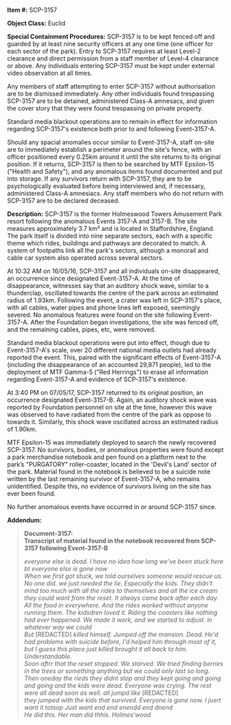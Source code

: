 **Item #:** SCP-3157

**Object Class:** Euclid

**Special Containment Procedures:** SCP-3157 is to be kept fenced off and guarded by at least nine security officers at any one time (one officer for each sector of the park). Entry to SCP-3157 requires at least Level-2 clearance and direct permission from a staff member of Level-4 clearance or above. Any individuals entering SCP-3157 must be kept under external video observation at all times.

Any members of staff attempting to enter SCP-3157 without authorisation are to be dismissed immediately. Any other individuals found trespassing SCP-3157 are to be detained, administered Class-A amnesacs, and given the cover story that they were found trespassing on private property.

Standard media blackout operations are to remain in effect for information regarding SCP-3157's existence both prior to and following Event-3157-A.

Should any spacial anomalies occur similar to Event-3157-A, staff on-site are to immediately establish a perimeter around the site's fence, with an officer positioned every 0.25km around it until the site returns to its original position. If it returns, SCP-3157 is then to be searched by MTF Epsilon-15 ("Health and Safety"), and any anomalous items found documented and put into storage. If any survivors return with SCP-3157, they are to be psychologically evaluated before being interviewed and, if necessary, administered Class-A amnesiacs. Any staff members who do not return with SCP-3157 are to be declared deceased.

**Description:** SCP-3157 is the former Holmeswood Towers Amusement Park resort following the anomalous Events 3157-A and 3157-B. The site measures approximately 3.7 km² and is located in Staffordshire, England. The park itself is divided into nine separate sectors, each with a specific theme which rides, buildings and pathways are decorated to match. A system of footpaths link all the park's sectors, although a monorail and cable car system also operated across several sectors.

At 10:32 AM on 16/05/16, SCP-3157 and all individuals on-site disappeared, an occurrence since designated Event-3157-A. At the time of disappearance, witnesses say that an auditory shock wave, similar to a thunderclap, oscillated towards the centre of the park across an estimated radius of 1.93km. Following the event, a crater was left in SCP-3157's place, with all cables, water pipes and phone lines left exposed, seemingly severed. No anomalous features were found on the site following Event-3157-A. After the Foundation began investigations, the site was fenced off, and the remaining cables, pipes, etc, were removed.

Standard media blackout operations were put into effect, though due to Event-3157-A's scale, over 20 different national media outlets had already reported the event. This, paired with the significant effects of Event-3157-A (including the disappearance of an accounted 29,871 people), led to the deployment of MTF Gamma-5 ("Red Herrings") to erase all information regarding Event-3157-A and evidence of SCP-3157's existence.

At 3:40 PM on 07/05/17, SCP-3157 returned to its original position, an occurrence designated Event-3157-B. Again, an auditory shock wave was reported by Foundation personnel on site at the time, however this wave was observed to have radiated from the centre of the park as oppose to towards it. Similarly, this shock wave oscillated across an estimated radius of 1.90km.

MTF Epsilon-15 was immediately deployed to search the newly recovered SCP-3157. No survivors, bodies, or anomalous properties were found except a park merchandise notebook and pen found on a platform next to the park’s "PURGATORY" roller-coaster, located in the 'Devil's Land' sector of the park. Material found in the notebook is believed to be a suicide note written by the last remaining survivor of Event-3157-A, who remains unidentified. Despite this, no evidence of survivors living on the site has ever been found.

No further anomalous events have occurred in or around SCP-3157 since.

**Addendum:**

> **Document-3157:  
> Transcript of material found in the notebook recovered from SCP-3157 following Event-3157-B**
> 
> _everyone else is dead. I have no idea how long we've been stuck here bt everyone else is gone now  
> When we first got stuck, we told ourselves someone would rescue us. No one did. we just needed the lie. Especially the kids. They didn't mind too much with all the rides to themselves and all the ice cream they could want from the reset. It always came back after each day. All the food in everywhere. And the rides worked without anyone running them. The kidsdren loved it. Riding the coasters like nothing had ever happened. We made it work, and we started to adjust. in whatever way we could  
> But_ \[REDACTED\] _killed himself. Jumped off the mansion. Dead. He'd had problems with suicide before, I'd helped him through most of it, but I guess this place just killed brought it all back to him. Understandable.  
> Soon aftrr that the reset stopped. We starved. We tried finding berries in the trees or something anything but we could only last so long.  
> Then oneday the rieds they didnt stop and they kept going and going and going and the kids were dead. Everyone was crying. The rest were all dead soon as well. all jumpd like_ \[REDACTED\]  
> _they jumped with the kids that survived. Everyone is gone now. I jusrt want it totsop Just want end end enendd end dnend  
> He did this. Her man did thhis. Holmes'wood_